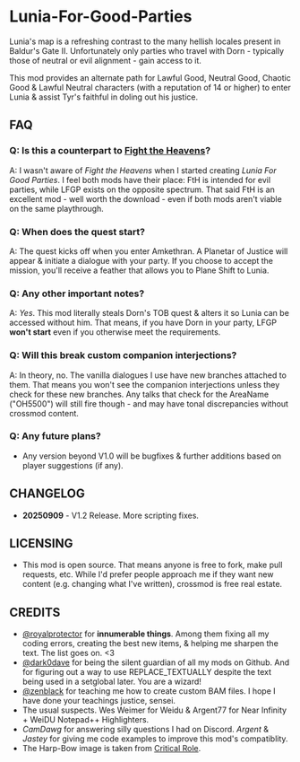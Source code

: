 # Lunia-For-Good-Parties

Lunia's map is a refreshing contrast to the many hellish locales present in Baldur's Gate II. Unfortunately only parties who travel with Dorn - typically those of neutral or evil alignment - gain access to it.

This mod provides an alternate path for Lawful Good, Neutral Good, Chaotic Good & Lawful Neutral characters (with a reputation of 14 or higher) to enter Lunia & assist Tyr's faithful in doling out his justice.

## FAQ

### Q: Is this a counterpart to [Fight the Heavens](https://www.morpheus-mart.com/fight-the-heavens)?

A: I wasn't aware of *Fight the Heavens* when I started creating *Lunia For Good Parties*. I feel both mods have their place: FtH is intended for evil parties, while LFGP exists on the opposite spectrum. That said FtH is an excellent mod - well worth the download - even if both mods aren't viable on the same playthrough. 

### Q: When does the quest start?

A: The quest kicks off when you enter Amkethran. A Planetar of Justice will appear & initiate a dialogue with your party. If you choose to accept the mission, you'll receive a feather that allows you to Plane Shift to Lunia.

### Q: Any other important notes?

A: *Yes*. This mod literally steals Dorn's TOB quest & alters it so Lunia can be accessed without him. That means, if you have Dorn in your party, LFGP **won't start** even if you otherwise meet the requirements. 

### Q: Will this break custom companion interjections?

A: In theory, no. The vanilla dialogues I use have new branches attached to them. That means you won't see the companion interjections unless they check for these new branches. Any talks that check for the AreaName ("OH5500") will still fire though - and may have tonal discrepancies without crossmod content.

### Q: Any future plans?

* Any version beyond V1.0 will be bugfixes & further additions based on player suggestions (if any).

## CHANGELOG

* **20250909** - V1.2 Release. More scripting fixes.

## LICENSING

* This mod is open source. That means anyone is free to fork, make pull requests, etc. While I'd prefer people approach me if they want new content (e.g. changing what I've written), crossmod is free real estate.

## CREDITS

* [@royalprotector](https://github.com/szaumoor) for **innumerable things**. Among them fixing all my coding errors, creating the best new items, & helping me sharpen the text. The list goes on. <3 
* [@dark0dave](https://github.com/dark0dave) for being the silent guardian of all my mods on Github. And for figuring out a way to use REPLACE_TEXTUALLY despite the text being used in a setglobal later. You are a wizard!
* [@zenblack](https://github.com/zenblack) for teaching me how to create custom BAM files. I hope I have done your teachings justice, sensei. 
* The usual suspects. Wes Weimer for Weidu & Argent77 for Near Infinity + WeiDU Notepad++ Highlighters. 
* *CamDawg* for answering silly questions I had on Discord. *Argent* & *Jastey* for giving me code examples to improve this mod's compatiblity. 
* The Harp-Bow image is taken from [Critical Role](https://criticalrole.fandom.com/wiki/Harp_of_Valor).
